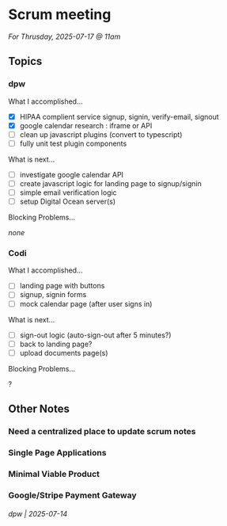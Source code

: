 # Scrum meeting

_For Thrusday, 2025-07-17 @ 11am_

## Topics

### dpw

What I accomplished...

* [x] HIPAA complient service signup, signin, verify-email, signout
* [x] google calendar research : iframe or API
* [ ] clean up javascript plugins (convert to typescript)
* [ ] fully unit test plugin components

What is next...

* [ ] investigate google calendar API
* [ ] create javascript logic for landing page to signup/signin
* [ ] simple email verification logic
* [ ] setup Digital Ocean server(s)

Blocking Problems...

_none_

### Codi

What I accomplished...

* [ ] landing page with buttons
* [ ] signup, signin forms
* [ ] mock calendar page (after user signs in)

What is next...

* [ ] sign-out logic (auto-sign-out after 5 minutes?)
* [ ] back to landing page?
* [ ] upload documents page(s)

Blocking Problems...

?

## Other Notes

### Need a centralized place to update scrum notes

### Single Page Applications

### Minimal Viable Product

### Google/Stripe Payment Gateway

###### dpw | 2025-07-14
